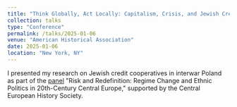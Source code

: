 ```yaml
---
title: "Think Globally, Act Locally: Capitalism, Crisis, and Jewish Credit Cooperatives in Interwar Poland’s Eastern Provinces"
collection: talks
type: "Conference"
permalink: /talks/2025-01-06
venue: "American Historical Association"
date: 2025-01-06
location: "New York, NY"
---
```


I presented my research on Jewish credit cooperatives in interwar Poland as part of the [panel](https://aha.confex.com/aha/2025/webprogram/Session25995.html) "Risk and Redefinition: Regime Change and Ethnic Politics in 20th-Century Central Europe," supported by the Central European History Society.
